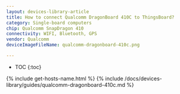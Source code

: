 ```yaml
---
layout: devices-library-article
title: How to connect Qualcomm DragonBoard 410C to ThingsBoard?
category: Single-board computers
chip: Qualcomm SnapDragon 410
connectivity: WIFI, Bluetooth, GPS
vendor: Qualcomm
deviceImageFileName: qualcomm-dragonboard-410c.png

---
```



* TOC
{:toc}

{% include get-hosts-name.html %}
{% include /docs/devices-library/guides/qualcomm-dragonboard-410c.md %}